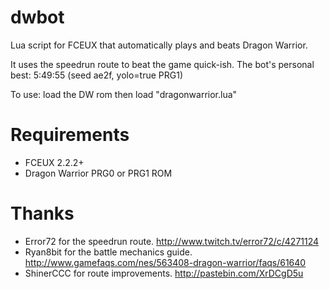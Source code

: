 dwbot
=====

Lua script for FCEUX that automatically plays and beats Dragon Warrior.

It uses the speedrun route to beat the game quick-ish.  The bot's personal best: 5:49:55 (seed ae2f, yolo=true PRG1)

To use: load the DW rom then load "dragonwarrior.lua"

Requirements
============
* FCEUX 2.2.2+
* Dragon Warrior PRG0 or PRG1 ROM

Thanks
======
* Error72 for the speedrun route.           http://www.twitch.tv/error72/c/4271124
* Ryan8bit for the battle mechanics guide.  http://www.gamefaqs.com/nes/563408-dragon-warrior/faqs/61640
* ShinerCCC for route improvements.         http://pastebin.com/XrDCgD5u
